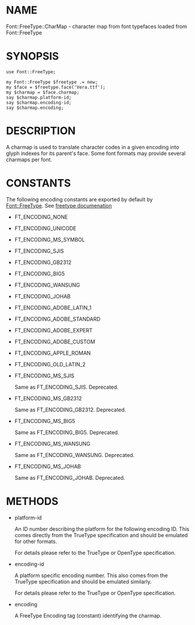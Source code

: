 # NAME

Font::FreeType::CharMap - character map from font typefaces loaded from Font::FreeType

# SYNOPSIS

    use Font::FreeType;

    my Font::FreeType $freetype .= new;
    my $face = $freetype.face('Vera.ttf');
    my $charmap = $face.charmap;
    say $charmap.platform-id;
    say $charmap.encoding-id;
    say $charmap.encoding;

# DESCRIPTION

A charmap is used to translate character codes in a given encoding into glyph
indexes for its parent's face. Some font formats may provide several charmaps
per font.

# CONSTANTS

The following encoding constants are exported by default by [Font::FreeType](FreeType.md).
See [freetype documenation](http://www.freetype.org/freetype2/docs/reference/ft2-base_interface.html#FT_Encoding)

  - FT\_ENCODING\_NONE

  - FT\_ENCODING\_UNICODE

  - FT\_ENCODING\_MS\_SYMBOL

  - FT\_ENCODING\_SJIS

  - FT\_ENCODING\_GB2312

  - FT\_ENCODING\_BIG5

  - FT\_ENCODING\_WANSUNG

  - FT\_ENCODING\_JOHAB

  - FT\_ENCODING\_ADOBE\_LATIN\_1

  - FT\_ENCODING\_ADOBE\_STANDARD

  - FT\_ENCODING\_ADOBE\_EXPERT

  - FT\_ENCODING\_ADOBE\_CUSTOM

  - FT\_ENCODING\_APPLE\_ROMAN

  - FT\_ENCODING\_OLD\_LATIN\_2

  - FT\_ENCODING\_MS\_SJIS

    Same as FT\_ENCODING\_SJIS. Deprecated.

  - FT\_ENCODING\_MS\_GB2312

    Same as FT\_ENCODING\_GB2312. Deprecated.

  - FT\_ENCODING\_MS\_BIG5

    Same as FT\_ENCODING\_BIG5. Deprecated.

  - FT\_ENCODING\_MS\_WANSUNG

    Same as FT\_ENCODING\_WANSUNG. Deprecated.

  - FT\_ENCODING\_MS\_JOHAB

    Same as FT\_ENCODING\_JOHAB. Deprecated.

# METHODS

- platform-id

    An ID number describing the platform for the following encoding ID. This comes directly from the TrueType specification and should be emulated for other formats.

    For details please refer to the TrueType or OpenType specification.

- encoding-id

    A platform specific encoding number. This also comes from the TrueType specification and should be emulated similarly.

    For details please refer to the TrueType or OpenType specification.

- encoding

    A FreeType Encoding tag (constant) identifying the charmap.
